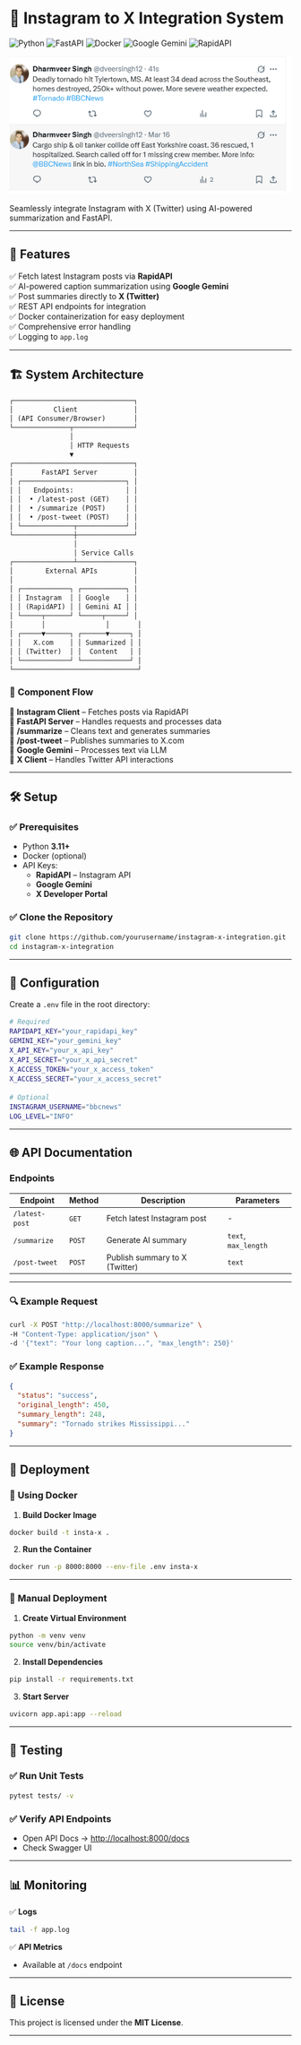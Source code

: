 # 🌟 Instagram to X Integration System

![Python](https://img.shields.io/badge/Python-3.11%2B-blue) ![FastAPI](https://img.shields.io/badge/FastAPI-✅-green) ![Docker](https://img.shields.io/badge/Docker-🐳-blue) ![Google Gemini](https://img.shields.io/badge/Gemini-🤖-orange) ![RapidAPI](https://img.shields.io/badge/RapidAPI-🚀-purple)  

![System Diagram](pictures/x.png) 


Seamlessly integrate Instagram with X (Twitter) using AI-powered summarization and FastAPI.  

---

## 🚀 Features
✅ Fetch latest Instagram posts via **RapidAPI**  
✅ AI-powered caption summarization using **Google Gemini**  
✅ Post summaries directly to **X (Twitter)**  
✅ REST API endpoints for integration  
✅ Docker containerization for easy deployment  
✅ Comprehensive error handling  
✅ Logging to `app.log`  

---

## 🏗️ System Architecture
```plaintext
┌──────────────────────────────┐
│          Client              │
│ (API Consumer/Browser)       │
└──────────────┬───────────────┘
               │
               │ HTTP Requests
               ▼
┌──────────────────────────────┐
│       FastAPI Server         │
│ ┌──────────────────────────┐ │
│ │   Endpoints:             │ │
│ │  • /latest-post (GET)    │ │
│ │  • /summarize (POST)     │ │
│ │  • /post-tweet (POST)    │ │
│ └─────────────┬────────────┘ │
└───────────────┼──────────────┘
                │
                │ Service Calls
┌───────────────┴──────────────┐
│        External APIs         │
│                              │
│ ┌────────────┐ ┌───────────┐ │
│ │ Instagram  │ │ Google    │ │
│ │ (RapidAPI) │ │ Gemini AI │ │
│ └─────┬──────┘ └─────┬─────┘ │
│       │               │       │
│ ┌─────▼──────┐ ┌──────▼─────┐ │
│ │   X.com    │ │ Summarized │ │
│ │ (Twitter)  │ │  Content   │ │
│ └────────────┘ └────────────┘ │
└───────────────────────────────┘
```

### 📌 **Component Flow**
🔹 **Instagram Client** – Fetches posts via RapidAPI  
🔹 **FastAPI Server** – Handles requests and processes data  
🔹 **/summarize** – Cleans text and generates summaries  
🔹 **/post-tweet** – Publishes summaries to X.com  
🔹 **Google Gemini** – Processes text via LLM  
🔹 **X Client** – Handles Twitter API interactions  

---

## 🛠️ Setup
### ✅ **Prerequisites**
- Python **3.11+**  
- Docker (optional)  
- API Keys:
  - **RapidAPI** – Instagram API  
  - **Google Gemini**  
  - **X Developer Portal**  

### ✅ **Clone the Repository**
```bash
git clone https://github.com/yourusername/instagram-x-integration.git
cd instagram-x-integration
```

---

## 🔑 Configuration
Create a `.env` file in the root directory:

```bash
# Required
RAPIDAPI_KEY="your_rapidapi_key"
GEMINI_KEY="your_gemini_key"
X_API_KEY="your_x_api_key"
X_API_SECRET="your_x_api_secret"
X_ACCESS_TOKEN="your_x_access_token"
X_ACCESS_SECRET="your_x_access_secret"

# Optional
INSTAGRAM_USERNAME="bbcnews"
LOG_LEVEL="INFO"
```

---

## 🌐 API Documentation
### **Endpoints**
| Endpoint         | Method | Description                          | Parameters         |
|------------------|--------|--------------------------------------|--------------------|
| `/latest-post`   | `GET`  | Fetch latest Instagram post          | -                  |
| `/summarize`     | `POST` | Generate AI summary                  | `text`, `max_length` |
| `/post-tweet`    | `POST` | Publish summary to X (Twitter)       | `text`             |

---

### 🔍 **Example Request**
```bash
curl -X POST "http://localhost:8000/summarize" \
-H "Content-Type: application/json" \
-d '{"text": "Your long caption...", "max_length": 250}'
```

### ✅ **Example Response**
```json
{
  "status": "success",
  "original_length": 450,
  "summary_length": 248,
  "summary": "Tornado strikes Mississippi..."
}
```

---

## 🚢 Deployment
### 🐳 **Using Docker**
1. **Build Docker Image**  
```bash
docker build -t insta-x .
```
2. **Run the Container**  
```bash
docker run -p 8000:8000 --env-file .env insta-x
```

---

### 🚀 **Manual Deployment**
1. **Create Virtual Environment**  
```bash
python -m venv venv
source venv/bin/activate
```
2. **Install Dependencies**  
```bash
pip install -r requirements.txt
```
3. **Start Server**  
```bash
uvicorn app.api:app --reload
```

---

## 🧪 Testing
### ✅ **Run Unit Tests**
```bash
pytest tests/ -v
```
### ✅ **Verify API Endpoints**
- Open API Docs → [http://localhost:8000/docs](http://localhost:8000/docs)  
- Check Swagger UI  

---

## 📊 Monitoring
✅ **Logs**  
```bash
tail -f app.log
```

✅ **API Metrics**  
- Available at `/docs` endpoint  

---

## 📝 License
This project is licensed under the **MIT License**.  

---



